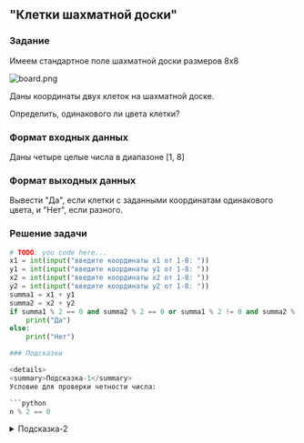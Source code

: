 ## "Клетки шахматной доски"

### Задание

Имеем стандартное поле шахматной доски размеров 8x8

![board.png](img/board.png)

Даны координаты двух клеток на шахматной доске.

Определить, одинакового ли цвета клетки?

### Формат входных данных

Даны четыре целые числа в диапазоне [1, 8]

### Формат выходных данных

Вывести "Да", если клетки с заданными координатам одинакового цвета, и "Нет", если разного.

### Решение задачи

```python
# TODO: you code here...
x1 = int(input("введите координаты x1 от 1-8: "))
y1 = int(input("введите координаты y1 от 1-8: "))
x2 = int(input("введите координаты x2 от 1-8: "))
y2 = int(input("введите координаты y2 от 1-8: "))
summa1 = x1 + y1
summa2 = x2 + y2
if summa1 % 2 == 0 and summa2 % 2 == 0 or summa1 % 2 != 0 and summa2 % 2 != 0:
    print("Да")
else:
    print("Нет")

### Подсказки

<details>
<summary>Подсказка-1</summary>
Условие для проверки четности числа:

```python
n % 2 == 0
```

</details>

<details>
<summary>Подсказка-2</summary>
Сумма двух нечетных чисел, всегда четная.
</details>

